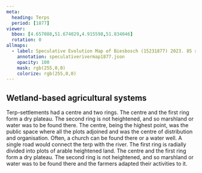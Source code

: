 ```yaml
---
meta:
  heading: Terps
  period: [1877]
viewer:
  bbox: [4.657088,51.674029,4.915598,51.834046]
  rotation: 0
allmaps:
  - label: Speculative Evolution Map of Biesbosch (15231877) 2023. 85 x 440 mm. The Berlage. 
    annotation: speculativerivermap1877.json
    opacity: 100
    mask: rgb(255,0,0)
    colorize: rgb(255,0,0)
---
```


## Wetland-based agricultural systems

Terp-settlements had a centre and two rings. The centre and the first ring form a dry plateau. The second ring is not heightened, and so marshland or water was to be found there. The centre, being the highest point, was the public space where all the plots adjoined and was the centre of distribution and organisation. Often, a church can be found there or a water well. A single road would connect the terp with the river. The first ring is radially divided into plots of arable heightened land. The centre and the first ring form a dry plateau. The second ring is not heightened, and so marshland or water was to be found there and the farmers adapted their activities to it. 